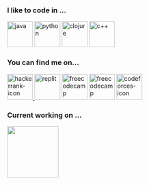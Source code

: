 
<h3 align="left">I like to code in ...</h3>
<p align="left">
<img src="https://i.ibb.co/wCRwbBm/java.png" alt="java" border="0" width=60 height=60>
<img src="https://i.ibb.co/pXJ3W9K/python.png" alt="python" border="0" width=60 height=60>
<img src="https://i.ibb.co/wC0nshP/clojure.png" alt="clojure" border="0" width=60 height=60>
<img src="https://i.ibb.co/wW4dqp5/c.png" alt="c++" border="0" width=60 height=60>
<p/>

<h3 align="left">You can find me on...</h3>
<p align="left">
<a href="https://www.hackerrank.com/nandersondsr" target="_blank"><img src="https://i.ibb.co/0F6NnS1/hackerrank.png" alt="hackerrank-icon" border="0" width=60 eight=60</a>
<a href="https://replit.com/@nandersonr" target="_blank"><img src="https://i.ibb.co/LC3cWZG/replit.png" alt="replit" border="0" width=60 height=60></a>
<a href="https://www.freecodecamp.org/nanderson-rodrigues" target="_blank"><img src="https://i.ibb.co/ZJGjLR9/freecodecamp.jpg" alt="freecodecamp" border="0" width=60 height=60></a>
<a href="https://pt.khanacademy.org/profile/nandersondsr/" target="_blank"><img src="https://i.ibb.co/Wsjhkr9/khanacademy.png" alt="freecodecamp" border="0" width=60 height=60></a>
<a href="https://codeforces.com/profile/Nanderson" target="_blank"><img src="https://i.ibb.co/HVW1BPH/codeforces.png" alt="codeforces-icon" border="0" width=60 height=60></a> 
</p>
  
<h3 align="left">Current working on ...</h3>
<p align="left">
  
  <a href="https://github.com/nandersonrodrigues/java-old-school" >
    <img
      align="center"
      height="120em"
      src="https://github-readme-stats.vercel.app/api/pin/?username=nandersonrodrigues&repo=java-old-school&theme=github_dark">
    </img>
  </a>
</p>

